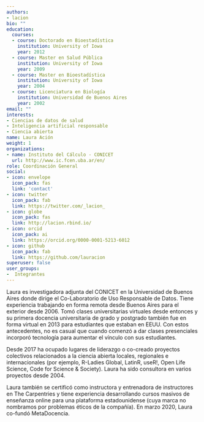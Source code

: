 ```yaml
---
authors:
- lacion
bio: ""
education:
  courses:
  - course: Doctorado en Bioestadística
    institution: University of Iowa
    year: 2012
  - course: Master en Salud Pública
    institution: University of Iowa
    year: 2009
  - course: Master en Bioestadística
    institution: University of Iowa
    year: 2004
  - course: Licenciatura en Biología
    institution: Universidad de Buenos Aires
    year: 2002
email: ""
interests:
- Ciencias de datos de salud
- Inteligencia artificial responsable
- Ciencia abierta
name: Laura Ación
weight: 1
organizations:
- name: Instituto del Cálculo - CONICET
  url: http://www.ic.fcen.uba.ar/en/
role: Coordinación General
social:
- icon: envelope
  icon_pack: fas
  link: 'contact'
- icon: twitter
  icon_pack: fab
  link: https://twitter.com/_lacion_
- icon: globe
  icon_pack: fas
  link: http://lacion.rbind.io/
- icon: orcid
  icon_pack: ai
  link: https://orcid.org/0000-0001-5213-6012
- icon: github
  icon_pack: fab
  link: https://github.com/lauracion
superuser: false
user_groups:
-  Integrantes
---
```


Laura es investigadora adjunta del CONICET en la Universidad de Buenos Aires donde dirige el Co-Laboratorio de Uso Responsable de Datos. Tiene experiencia trabajando en forma remota desde Buenos Aires para el exterior desde 2006. Tomó clases universitarias virtuales desde entonces y su primera docencia universitaria de grado y postgrado también fue en forma virtual en 2013 para estudiantes que estaban en EEUU. Con estos antecedentes, no es casual que cuando comenzó a dar clases presenciales incorporó tecnología para aumentar el vínculo con sus estudiantes. 

Desde 2017 ha ocupado lugares de liderazgo o co-creado proyectos colectivos relacionados a la ciencia abierta locales, regionales e internacionales (por ejemplo, R-Ladies Global, LatinR, useR!, Open Life Science, Code for Science & Society). Laura ha sido consultora en varios proyectos desde 2004.

Laura también se certificó como instructora y entrenadora de instructores en The Carpentries y tiene experiencia desarrollando cursos masivos de enseñanza online para una plataforma estadounidense (cuya marca no nombramos por problemas éticos de la compañía). En marzo 2020, Laura co-fundó MetaDocencia.
